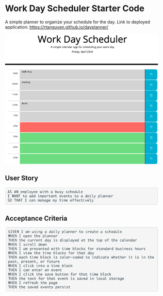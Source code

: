 # Work Day Scheduler Starter Code

A simple planner to organize your schedule for the day.
Link to deployed application: https://rtanguyen.github.io/dayplanner/

![Planner](assets/images/planner.jpg)

## User Story

![User Story](assets/images/user-story.jpg)

## Acceptance Criteria

![Acceptance Criteria](assets/images/acceptance-criteria.jpg)
